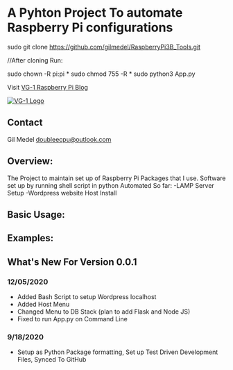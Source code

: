 # A Pyhton Project To automate Raspberry Pi configurations
sudo git clone https://github.com/gilmedel/RaspberryPi3B_Tools.git 

//After cloning Run:

sudo chown -R pi:pi *
sudo chmod 755 -R *
sudo python3 App.py

Visit [VG-1 Raspberry Pi Blog](http://doubleecpu.com)

[![VG-1 Logo](http://doubleecpu.com/wp-content/uploads/2019/05/G.png)](http://doubleecpu.com)

## Contact
Gil Medel doubleecpu@outlook.com

## Overview:
The Project to maintain set up of Raspberry Pi Packages that I use. 
Software set up by running shell script in python 
Automated So far:
-LAMP Server Setup
-Wordpress website Host Install 

## Basic Usage:

## Examples:

## What's New For Version 0.0.1
### 12/05/2020
* Added Bash Script to setup Wordpress localhost
* Added Host Menu 
* Changed Menu to DB Stack (plan to add Flask and Node JS)
* Fixed to run App.py on Command Line 
### 9/18/2020 
* Setup as Python Package formatting, Set up Test Driven Development Files, Synced To GitHub

[src]: https://github.com/gilmedel/RaspberryPi3B_Sensors
